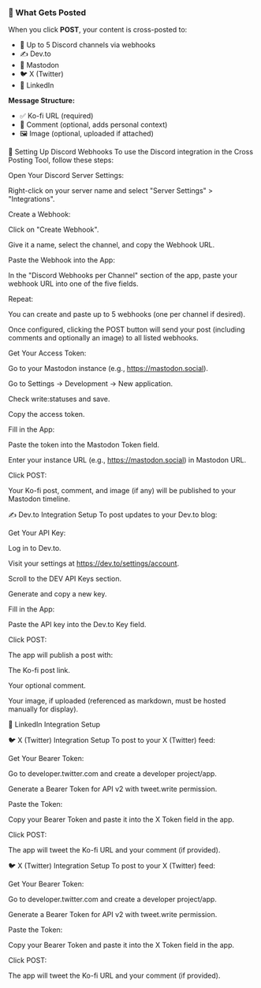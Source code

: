 ### 🔄 What Gets Posted

When you click **POST**, your content is cross-posted to:

- 🧵 Up to 5 Discord channels via webhooks
- ✍️ Dev.to
- 🐘 Mastodon
- 🐦 X (Twitter)
- 💼 LinkedIn

**Message Structure:**

- ✅ Ko-fi URL (required)
- 💬 Comment (optional, adds personal context)
- 🖼️ Image (optional, uploaded if attached)


🔗 Setting Up Discord Webhooks
To use the Discord integration in the Cross Posting Tool, follow these steps:

Open Your Discord Server Settings:

Right-click on your server name and select "Server Settings" > "Integrations".

Create a Webhook:

Click on "Create Webhook".

Give it a name, select the channel, and copy the Webhook URL.

Paste the Webhook into the App:

In the "Discord Webhooks per Channel" section of the app, paste your webhook URL into one of the five fields.

Repeat:

You can create and paste up to 5 webhooks (one per channel if desired).

Once configured, clicking the POST button will send your post (including comments and optionally an image) to all listed webhooks.


Get Your Access Token:

Go to your Mastodon instance (e.g., https://mastodon.social).

Go to Settings → Development → New application.

Check write:statuses and save.

Copy the access token.

Fill in the App:

Paste the token into the Mastodon Token field.

Enter your instance URL (e.g., https://mastodon.social) in Mastodon URL.

Click POST:

Your Ko-fi post, comment, and image (if any) will be published to your Mastodon timeline.



✍️ Dev.to Integration Setup
To post updates to your Dev.to blog:

Get Your API Key:

Log in to Dev.to.

Visit your settings at https://dev.to/settings/account.

Scroll to the DEV API Keys section.

Generate and copy a new key.

Fill in the App:

Paste the API key into the Dev.to Key field.

Click POST:

The app will publish a post with:

The Ko-fi post link.

Your optional comment.

Your image, if uploaded (referenced as markdown, must be hosted manually for display).




💼 LinkedIn Integration Setup


🐦 X (Twitter) Integration Setup
To post to your X (Twitter) feed:

Get Your Bearer Token:

Go to developer.twitter.com and create a developer project/app.

Generate a Bearer Token for API v2 with tweet.write permission.

Paste the Token:

Copy your Bearer Token and paste it into the X Token field in the app.

Click POST:

The app will tweet the Ko-fi URL and your comment (if provided).



🐦 X (Twitter) Integration Setup
To post to your X (Twitter) feed:

Get Your Bearer Token:

Go to developer.twitter.com and create a developer project/app.

Generate a Bearer Token for API v2 with tweet.write permission.

Paste the Token:

Copy your Bearer Token and paste it into the X Token field in the app.

Click POST:

The app will tweet the Ko-fi URL and your comment (if provided).